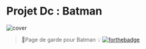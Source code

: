 # Projet Dc : Batman   
![cover](https://i.imgur.com/hgknLEP.jpg)

>📝Page de garde pour Batman 💡
[![forthebadge](https://forthebadge.com/images/badges/validated-html5.svg)](https://forthebadge.com)